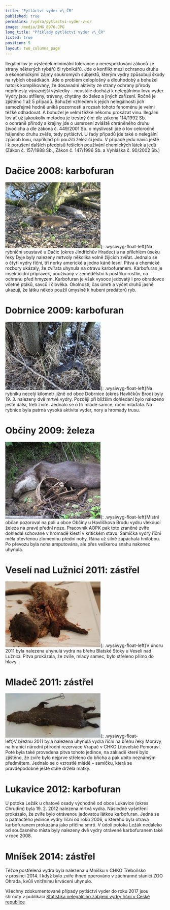```yaml
---
title: "Pytláctví vyder v\_ČR"
published: true
permalink: /vydra/pytlactvi-vyder-v-cr
image: /media/IMG_8976.JPG
long_title: "Příklady pytláctví vyder v\_ČR"
listed: true
position: 5
layout: two_columns_page
---
```

Ilegální lov je výsledek minimální tolerance a nerespektování zákonů ze
strany některých rybářů či rybníkářů. Jde o konflikt mezi ochranou druhu
a ekonomickými zájmy soukromých subjektů, kterým vydry způsobují škody
na rybích obsádkách. Jde o problém celoplošný a dlouhodobý a bohužel
natolik komplikovaný, že dosavadní aktivity ze strany ochrany přírody
nepřinesly výraznější výsledky – neustále dochází k nelegálnímu lovu
vyder. Vydry jsou stříleny, tráveny, chytány do želez a jiných zařízení.
Ročně je zjištěno 1 až 5 případů. Bohužel vzhledem k jejich nelegálnosti
jich samozřejmě hodně uniká pozornosti a rozsah tohoto fenoménu je velmi
těžké odhadovat. A bohužel je velmi těžké někomu prokázat vinu. Ilegální
lov ať už jakoukoliv metodou je trestný čin: dle zákona 114/1992
Sb. o ochraně přírody a krajiny jde o usmrcení zvláště chráněného druhu
živočicha a dle zákona č. 449/2001 Sb. o myslivosti jde o lov celoročně
hájeného druhu zvěře, tedy pytláctví. U řady případů jde také
o nelegální způsob lovu, například při použití želez či jedu. V případě
jedu navíc ještě i k porušení dalších předpisů řešících používání
chemických látek a jedů (Zákon č. 157/1988 Sb., Zákon č. 147/1996
Sb. a Vyhláška č. 90/2002 Sb.)

# Dačice 2008: karbofuran

![](/media/KP_Dacice.JPG){: .wysiwyg-float-left}Na rybniční soustavě
u Dačic (okres Jindřichův Hradec) a na přilehlém úseku řeky Dyje byly
nalezeny mrtvoly několika volně žijících zvířat. Jednalo se o čtyři
vydry říční, tři norky americké a jedno káně lesní. Pitva a chemické
rozbory ukázaly, že zvířata uhynula na otravu karbofuranem. Karbofuran
je insekticidní přípravek, používaný v zemědělství k postřiku rostlin,
na ochranu před hmyzem. Karbofuran je však vysoce jedovatý i pro
obratlovce včetně ptáků, savců i člověka. Okolnosti, čas úmrtí a výčet
druhů jasně ukazují, že látku někdo použil úmyslně k hubení predátorů
ryb.

<div class="clearfix"></div>

# Dobrnice 2009: karbofuran

![](/media/Hlav___otrava_Dobrnice2009.jpg){: .wysiwyg-float-left}Na
rybníku necelý kilometr jižně od obce Dobrnice (okres Havlíčkův Brod)
byly 19. 3. nalezeny dvě mrtvé vydry. Později při bližším dohledání bylo
nalezeno ještě další, třetí zvíře. Jednalo se o tři mladé samce, roční
mláďata. Na rybníce byla patrná vysoká aktivita vyder, nory a hromady
trusu.

<div class="clearfix"></div>

# Občiny 2009: železa

![](/media/Hlav____eleza_Ob_inyHB_3.jpg){: .wysiwyg-float-left}Místní
občan pozoroval na poli u obce Občiny u Havlíčkova Brodu vydru vlekoucí
železa na pravé přední noze. Pracovník AOPK pak toto zraněné zvíře
dohledal schované v hromadě klestí v kritickém stavu. Samička vydry
říční měla otevřenou zlomeninu přední nohy. Rána už silně zapáchala
hnilobou. Po převozu byla noha amputována, ale přes veškerou snahu
nakonec uhynula.

<div class="clearfix"></div>

# Veselí nad Lužnicí 2011: zástřel

![](/media/DSC_0012_Veseli_n_Luz_24_2_2011_c355.JPG){:
.wysiwyg-float-left}V únoru 2011 byla nalezena uhynulá vydra na břehu
Blatské Stoky u Veselí nad Lužnicí. Pitva prokázala, že zvíře, mladý
samec, bylo střeleno přímo do hlavy.

<div class="clearfix"></div>

# Mladeč 2011: zástřel

![](/media/s320_p1030460_mladec_28_3_2011_VB.jpg){:
.wysiwyg-float-left}V březnu 2011 byla nalezena uhynulá vydra říční na
břehu řeky Moravy na hranici národní přírodní rezervace Vrapač v CHKO
Litovelské Pomoraví. Poté byla také provedena pitva tohoto jedince, na
základě které bylo zjištěno, že zvíře bylo nejprve střeleno do břicha
a pak ubito neznámým předmětem. Jednalo se o vzrostlé mládě – samičku,
která se pravděpodobně ještě stále držela matky.

<div class="clearfix"></div>

# Lukavice 2012: karbofuran

U potoka Ležák u chatové osady východně od obce Lukavice (okres Chrudim)
byla 19. 2. 2012 nalezena mrtvá vydra. Následné vyšetření prokázalo, že
zvíře bylo otrávenou jedovatou látkou karbofuran. Jedná se o patnáctého
jedince vydry říční od roku 2006, u kterého byla otrava karbofuranem
prokázána jako příčina smrti. V údolí potoka Ležák nedaleko od
současného místa byly nalezeny dvě vydry otrávené karbofuranem také
v roce 2008.

<div class="clearfix"></div>

# Mníšek 2014: zástřel

Těžce postřelená vydra byla nalezena u Mníšku v CHKO Třeboňsko
v prosinci 2014. I když bylo zvíře ihned operováno v záchranné stanici
ZOO Ohrada, kvůli vnitřnímu krvácení uhynulo.



Všechny zdokumentované případy pytláctví vyder do roku 2017 jsou shrnuty v publikaci [Statistika nelegálního zabíjení vydry říční v České republice](/media/Polednikova_etal_58_66.pdf)
